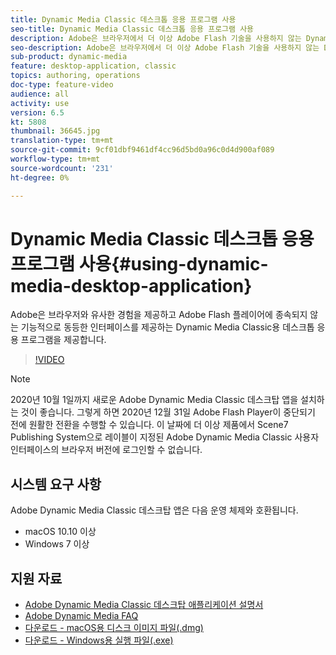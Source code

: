 ```yaml
---
title: Dynamic Media Classic 데스크톱 응용 프로그램 사용
seo-title: Dynamic Media Classic 데스크톱 응용 프로그램 사용
description: Adobe은 브라우저에서 더 이상 Adobe Flash 기술을 사용하지 않는 Dynamic Media Classic 사용자를 위한 데스크탑 애플리케이션을 제공합니다.
seo-description: Adobe은 브라우저에서 더 이상 Adobe Flash 기술을 사용하지 않는 Dynamic Media Classic 사용자를 위한 데스크탑 애플리케이션을 제공합니다.
sub-product: dynamic-media
feature: desktop-application, classic
topics: authoring, operations
doc-type: feature-video
audience: all
activity: use
version: 6.5
kt: 5808
thumbnail: 36645.jpg
translation-type: tm+mt
source-git-commit: 9cf01dbf9461df4cc96d5bd0a96c0d4d900af089
workflow-type: tm+mt
source-wordcount: '231'
ht-degree: 0%

---
```



# Dynamic Media Classic 데스크톱 응용 프로그램 사용{#using-dynamic-media-desktop-application}

Adobe은 브라우저와 유사한 경험을 제공하고 Adobe Flash 플레이어에 종속되지 않는 기능적으로 동등한 인터페이스를 제공하는 Dynamic Media Classic용 데스크톱 응용 프로그램을 제공합니다.

>[!VIDEO](https://video.tv.adobe.com/v/36645/?quality=12)

>[!NOTE]
>
> 2020년 10월 1일까지 새로운 Adobe Dynamic Media Classic 데스크탑 앱을 설치하는 것이 좋습니다. 그렇게 하면 2020년 12월 31일 Adobe Flash Player이 중단되기 전에 원활한 전환을 수행할 수 있습니다. 이 날짜에 더 이상 제품에서 Scene7 Publishing System으로 레이블이 지정된 Adobe Dynamic Media Classic 사용자 인터페이스의 브라우저 버전에 로그인할 수 없습니다.

## 시스템 요구 사항

Adobe Dynamic Media Classic 데스크탑 앱은 다음 운영 체제와 호환됩니다.

* macOS 10.10 이상
* Windows 7 이상

## 지원 자료

* [Adobe Dynamic Media Classic 데스크탑 애플리케이션 설명서](https://docs.adobe.com/content/help/en/dynamic-media-classic/using/intro/dynamic-media-classic-desktop-app.html)
* [Adobe Dynamic Media FAQ](https://docs.adobe.com/content/help/en/dynamic-media-classic/using/new-ui-2020.html)
* [다운로드 - macOS용 디스크 이미지 파일(.dmg)](http://download.macromedia.com/dynamic-media-classic/20.20.1/adobe-dynamic-media-classic-20.20.1.dmg)
* [다운로드 - Windows용 실행 파일(.exe)](http://download.macromedia.com/dynamic-media-classic/20.20.1/adobe-dynamic-media-classic-20.20.1.exe)

